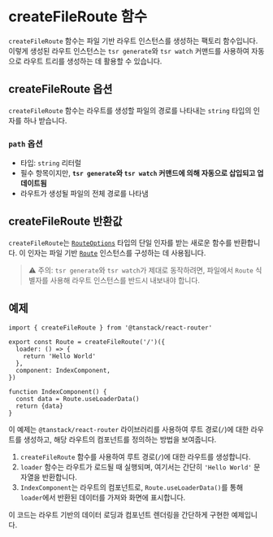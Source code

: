 # createFileRoute 함수

`createFileRoute` 함수는 파일 기반 라우트 인스턴스를 생성하는 팩토리 함수입니다. 이렇게 생성된 라우트 인스턴스는 `tsr generate`와 `tsr watch` 커맨드를 사용하여 자동으로 라우트 트리를 생성하는 데 활용할 수 있습니다.


## createFileRoute 옵션

`createFileRoute` 함수는 라우트를 생성할 파일의 경로를 나타내는 `string` 타입의 인자를 하나 받습니다.


### `path` 옵션

- 타입: `string` 리터럴
- 필수 항목이지만, **`tsr generate`와 `tsr watch` 커맨드에 의해 자동으로 삽입되고 업데이트됨**
- 라우트가 생성될 파일의 전체 경로를 나타냄


## createFileRoute 반환값

`createFileRoute`는 [`RouteOptions`](./RouteOptionsType.md) 타입의 단일 인자를 받는 새로운 함수를 반환합니다. 이 인자는 파일 기반 [`Route`](./RouteType.md) 인스턴스를 구성하는 데 사용됩니다.

> ⚠️ 주의: `tsr generate`와 `tsr watch`가 제대로 동작하려면, 파일에서 `Route` 식별자를 사용해 라우트 인스턴스를 반드시 내보내야 합니다.


## 예제

```tsx
import { createFileRoute } from '@tanstack/react-router'

export const Route = createFileRoute('/')({
  loader: () => {
    return 'Hello World'
  },
  component: IndexComponent,
})

function IndexComponent() {
  const data = Route.useLoaderData()
  return {data}
}
```

이 예제는 `@tanstack/react-router` 라이브러리를 사용하여 루트 경로(`/`)에 대한 라우트를 생성하고, 해당 라우트의 컴포넌트를 정의하는 방법을 보여줍니다. 

1. `createFileRoute` 함수를 사용하여 루트 경로(`/`)에 대한 라우트를 생성합니다.
2. `loader` 함수는 라우트가 로드될 때 실행되며, 여기서는 간단히 `'Hello World'` 문자열을 반환합니다.
3. `IndexComponent`는 라우트의 컴포넌트로, `Route.useLoaderData()`를 통해 `loader`에서 반환된 데이터를 가져와 화면에 표시합니다.

이 코드는 라우트 기반의 데이터 로딩과 컴포넌트 렌더링을 간단하게 구현한 예제입니다.


